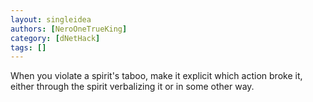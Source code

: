```yaml
---
layout: singleidea
authors: [NeroOneTrueKing]
category: [dNetHack]
tags: []
---
```

When you violate a spirit's taboo, make it explicit which action broke it, either through the spirit verbalizing it or in some other way.
